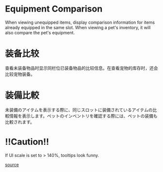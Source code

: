 ﻿# Equipment Comparison

When viewing unequipped items, display comparison information for items already equipped in the same slot. When viewing a pet's inventory, it will also compare the pet's equipment.

# 装备比较

查看未装备物品时显示同栏位已装备物品的比较信息。在查看宠物的库存时，还会比较宠物装备。

# 装備比較

未装備のアイテムを表示する際に、同じスロットに装備されているアイテムの比較情報を表示します。ペットのインベントリを確認する際には、ペットの装備も比較されます。

# !!Caution!!

If UI scale is set to > 140%, tooltips look funny.

[source](https://github.com/gottyduke/Elin.Plugins/tree/master/EquipmentComparison)